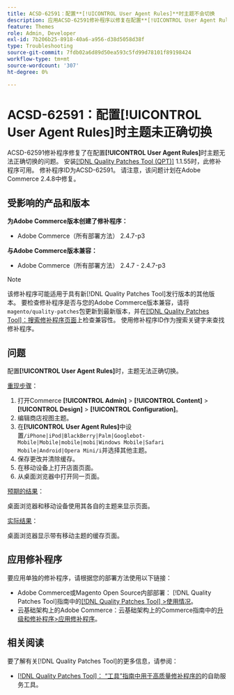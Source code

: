 ```yaml
---
title: ACSD-62591：配置**[!UICONTROL User Agent Rules]**时主题不会切换
description: 应用ACSD-62591修补程序以修复在配置**[!UICONTROL User Agent Rules]**时主题无法正确切换的Adobe Commerce问题。
feature: Themes
role: Admin, Developer
exl-id: 7b206b25-8918-40a6-a956-d38d5058d38f
type: Troubleshooting
source-git-commit: 7fdb02a6d89d50ea593c5fd99d78101f89198424
workflow-type: tm+mt
source-wordcount: '307'
ht-degree: 0%

---
```


# ACSD-62591：配置[!UICONTROL User Agent Rules]时主题未正确切换

ACSD-62591修补程序修复了在配置&#x200B;**[!UICONTROL User Agent Rules]**&#x200B;时主题无法正确切换的问题。 安装[[!DNL Quality Patches Tool (QPT)]](/help/tools/quality-patches-tool/quality-patches-tool-to-self-serve-quality-patches.md) 1.1.55时，此修补程序可用。 修补程序ID为ACSD-62591。 请注意，该问题计划在Adobe Commerce 2.4.8中修复。

## 受影响的产品和版本

**为Adobe Commerce版本创建了修补程序：**
* Adobe Commerce（所有部署方法） 2.4.7-p3

**与Adobe Commerce版本兼容：**
* Adobe Commerce（所有部署方法） 2.4.7 - 2.4.7-p3

>[!NOTE]
>
>该修补程序可能适用于具有新[!DNL Quality Patches Tool]发行版本的其他版本。 要检查修补程序是否与您的Adobe Commerce版本兼容，请将`magento/quality-patches`包更新到最新版本，并在[[!DNL Quality Patches Tool]：搜索修补程序页面](https://experienceleague.adobe.com/tools/commerce-quality-patches/index.html?lang=zh-Hans)上检查兼容性。 使用修补程序ID作为搜索关键字来查找修补程序。

## 问题

配置&#x200B;**[!UICONTROL User Agent Rules]**&#x200B;时，主题无法正确切换。

<u>重现步骤</u>：

1. 打开Commerce **[!UICONTROL Admin]** > **[!UICONTROL Content]** > **[!UICONTROL Design]** > **[!UICONTROL Configuration]**。
1. 编辑商店视图主题。
1. 在&#x200B;**[!UICONTROL User Agent Rules]**&#x200B;中设置`/iPhone|iPod|BlackBerry|Palm|Googlebot-Mobile|Mobile|mobile|mobi|Windows Mobile|Safari Mobile|Android|Opera Mini/i`并选择其他主题。
1. 保存更改并清除缓存。
1. 在移动设备上打开店面页面。
1. 从桌面浏览器中打开同一页面。

<u>预期的结果</u>：

桌面浏览器和移动设备使用其各自的主题来显示页面。

<u>实际结果</u>：

桌面浏览器显示带有移动主题的缓存页面。

## 应用修补程序

要应用单独的修补程序，请根据您的部署方法使用以下链接：

* Adobe Commerce或Magento Open Source内部部署： [!DNL Quality Patches Tool]指南中的[[!DNL Quality Patches Tool] >使用情况](/help/tools/quality-patches-tool/usage.md)。
* 云基础架构上的Adobe Commerce：云基础架构上的Commerce指南中的[升级和修补程序>应用修补程序](https://experienceleague.adobe.com/docs/commerce-cloud-service/user-guide/develop/upgrade/apply-patches.html?lang=zh-Hans)。


## 相关阅读

要了解有关[!DNL Quality Patches Tool]的更多信息，请参阅：

* [[!DNL Quality Patches Tool]： “工具”指南中用于高质量修补程序的](/help/tools/quality-patches-tool/quality-patches-tool-to-self-serve-quality-patches.md)的自助服务工具。

